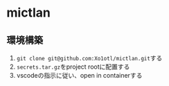 # mictlan

## 環境構築
1. `git clone git@github.com:Xo1otl/mictlan.git`する
2. `secrets.tar.gz`をproject rootに配置する
3. vscodeの指示に従い、open in containerする
